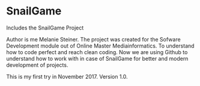 # SnailGame

Includes the SnailGame Project

Author is me Melanie Steiner. The project was created for the Sofware Development module out of Online Master Mediainformatics. To understand how to code perfect and reach clean coding. Now we are using Github to understand how to work with in case of SnailGame for better and modern development of projects.

This is my first try in November 2017. Version 1.0.

